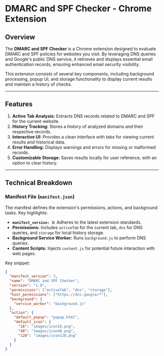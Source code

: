 # DMARC and SPF Checker - Chrome Extension

## Overview

The **DMARC and SPF Checker** is a Chrome extension designed to evaluate DMARC and SPF policies for websites you visit. By leveraging DNS queries and Google's public DNS service, it retrieves and displays essential email authentication records, ensuring enhanced email security visibility.

This extension consists of several key components, including background processing, popup UI, and storage functionality to display current results and maintain a history of checks.

---

## Features

1. **Active Tab Analysis:** Extracts DNS records related to DMARC and SPF for the current website.
2. **History Tracking:** Stores a history of analyzed domains and their respective records.
3. **Interactive UI:** Provides a clean interface with tabs for viewing current results and historical data.
4. **Error Handling:** Displays warnings and errors for missing or malformed records.
5. **Customizable Storage:** Saves results locally for user reference, with an option to clear history.

---

## Technical Breakdown

### Manifest File (`manifest.json`)

The manifest defines the extension's permissions, actions, and background tasks. Key highlights:
- **`manifest_version: 3`:** Adheres to the latest extension standards.
- **Permissions:** Includes `activeTab` for the current tab, `dns` for DNS queries, and `storage` for local history storage.
- **Background Service Worker:** Runs `background.js` to perform DNS queries.
- **Content Scripts:** Injects `content.js` for potential future interaction with web pages.

Key snippet:
```json
{
  "manifest_version": 3,
  "name": "DMARC and SPF Checker",
  "version": "1.0",
  "permissions": ["activeTab", "dns", "storage"],
  "host_permissions": ["https://dns.google/*"],
  "background": {
    "service_worker": "background.js"
  },
  "action": {
    "default_popup": "popup.html",
    "default_icon": {
      "16": "images/icon16.png",
      "48": "images/icon48.png",
      "128": "images/icon128.png"
    }
  }
}
```